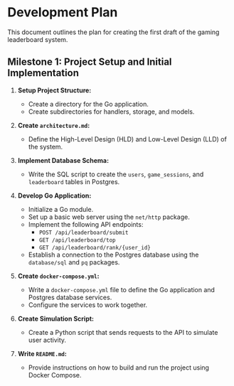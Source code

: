 # Development Plan

This document outlines the plan for creating the first draft of the gaming leaderboard system.

## Milestone 1: Project Setup and Initial Implementation

1.  **Setup Project Structure:**
    *   Create a directory for the Go application.
    *   Create subdirectories for handlers, storage, and models.

2.  **Create `architecture.md`:**
    *   Define the High-Level Design (HLD) and Low-Level Design (LLD) of the system.

3.  **Implement Database Schema:**
    *   Write the SQL script to create the `users`, `game_sessions`, and `leaderboard` tables in Postgres.

4.  **Develop Go Application:**
    *   Initialize a Go module.
    *   Set up a basic web server using the `net/http` package.
    *   Implement the following API endpoints:
        *   `POST /api/leaderboard/submit`
        *   `GET /api/leaderboard/top`
        *   `GET /api/leaderboard/rank/{user_id}`
    *   Establish a connection to the Postgres database using the `database/sql` and `pq` packages.

5.  **Create `docker-compose.yml`:**
    *   Write a `docker-compose.yml` file to define the Go application and Postgres database services.
    *   Configure the services to work together.

6.  **Create Simulation Script:**
    *   Create a Python script that sends requests to the API to simulate user activity.

7.  **Write `README.md`:**
    *   Provide instructions on how to build and run the project using Docker Compose.

